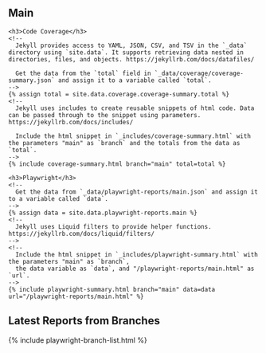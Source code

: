 ---
---

<div class="reports">
  <div class="main-reports">
    <h2>Main</h2>

    <h3>Code Coverage</h3>
    <!--
      Jekyll provides access to YAML, JSON, CSV, and TSV in the `_data` directory using `site.data`. It supports retrieving data nested in directories, files, and objects. https://jekyllrb.com/docs/datafiles/
  
      Get the data from the `total` field in `_data/coverage/coverage-summary.json` and assign it to a variable called `total`.
    -->
    {% assign total = site.data.coverage.coverage-summary.total %}
    <!--
      Jekyll uses includes to create reusable snippets of html code. Data can be passed through to the snippet using parameters. https://jekyllrb.com/docs/includes/
    
      Include the html snippet in `_includes/coverage-summary.html` with the parameters "main" as `branch` and the totals from the data as `total`.
    -->
    {% include coverage-summary.html branch="main" total=total %}

    <h3>Playwright</h3>
    <!--
      Get the data from `_data/playwright-reports/main.json` and assign it to a variable called `data`.
    -->
    {% assign data = site.data.playwright-reports.main %}
    <!--
      Jekyll uses Liquid filters to provide helper functions. https://jekyllrb.com/docs/liquid/filters/
    -->
    <!--
      Include the html snippet in `_includes/playwright-summary.html` with the parameters "main" as `branch`,
      the data variable as `data`, and "/playwright-reports/main.html" as `url`.
    -->
    {% include playwright-summary.html branch="main" data=data url="/playwright-reports/main.html" %}
  </div>

  <div class="branch-reports">
    <h2>Latest Reports from Branches</h2>
    <!-- Include the html snippet from `_includes/playwright-branch-list.html` -->
    {% include playwright-branch-list.html %}
  </div>
</div>
